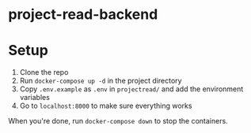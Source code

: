 # project-read-backend

# Setup

1. Clone the repo
2. Run `docker-compose up -d` in the project directory
3. Copy `.env.example` as `.env` in `projectread/` and add the environment variables
4. Go to `localhost:8000` to make sure everything works

When you're done, run `docker-compose down` to stop the containers.
